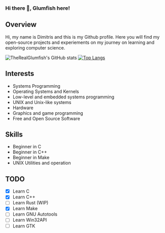 <!--
Copyright 2022 (c) Dimitris Alexopoulos - All rights reserved
-->

### Hi there 👋, Glumfish here!

## Overview

Hi, my name is Dimitris and this is my Github profile. Here you will find my open-source projects and experiements on my journey on learning and exploring computer science.

![TheRealGlumfish's GitHub stats](https://github-readme-stats.vercel.app/api?username=therealglumfish&count_private=true&show_icons=true)
[![Top Langs](https://github-readme-stats.vercel.app/api/top-langs/?username=therealglumfish)](https://github.com/TheRealGlumfish/github-readme-stats)

<!--
**TheRealGlumfish/TheRealGlumfish** is a ✨ _special_ ✨ repository because its `README.md` (this file) appears on your GitHub profile.

Here are some ideas to get you started:
- 🔭 I’m currently working on my personal projects and learning programming.
- 🌱 I’m currently learning C and Rust
- 👯 I’m looking to collaborate on ...
- 🤔 I’m looking for help with ...
- 💬 Ask me about ...
- 📫 How to reach me: ...
- 😄 Pronouns: ... 
- ⚡ Fun fact: I'm Greek
-->

## Interests

- Systems Programming
- Operating Systems and Kernels
- Low-level and embedded systems programming
- UNIX and Unix-like systems
- Hardware
- Graphics and game programming
- Free and Open Source Software

## Skills

- Beginner in C
- Beginner in C++
- Beginner in Make
- UNIX Utilities and operation

## TODO

- [x] Learn C
- [x] Learn C++
- [ ] Learn Rust (WIP)
- [x] Learn Make
- [ ] Learn GNU Autotools
- [ ] Learn Win32API
- [ ] Learn GTK
